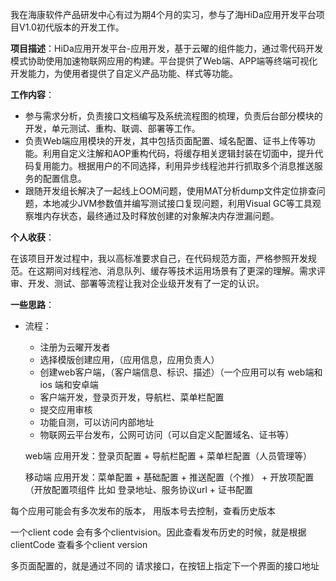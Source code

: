 我在海康软件产品研发中心有过为期4个月的实习，参与了海HiDa应用开发平台项目V1.0初代版本的开发工作。

**项目描述**：HiDa应用开发平台-应用开发，基于云曜的组件能力，通过零代码开发模式协助使用加速物联网应用的构建。平台提供了Web端、APP端等终端可视化开发能力，为使用者提供了自定义产品功能、样式等功能。

**工作内容**：

- 参与需求分析，负责接口文档编写及系统流程图的梳理，负责后台部分模块的开发，单元测试、重构、联调、部署等工作。
- 负责Web端应用模块的开发，其中包括页面配置、域名配置、证书上传等功能。利用自定义注解和AOP重构代码，将缓存相关逻辑封装在切面中，提升代码复用能力。根据用户的不同选择，利用异步线程池并行抓取多个消息推送服务的配置信息。
- 跟随开发组长解决了一起线上OOM问题，使用MAT分析dump文件定位排查问题，本地减少JVM参数值并编写测试接口复现问题，利用Visual GC等工具观察堆内存状态，最终通过及时释放创建的对象解决内存泄漏问题。

**个人收获**：

在该项目开发过程中，我以高标准要求自己，在代码规范方面，严格参照开发规范。在这期间对线程池、消息队列、缓存等技术运用场景有了更深的理解。需求评审、开发、测试、部署等流程让我对企业级开发有了一定的认识。



**一些思路**：

- 流程：

  - 注册为云曜开发者
  - 选择模版创建应用，（应用信息，应用负责人）
  - 创建web客户端，（客户端信息、标识、描述）（一个应用可以有 web端和ios 端和安卓端
  - 客户端开发，登录页开发，导航栏、菜单栏配置
  - 提交应用审核
  - 功能自测，可以访问内部地址
  - 物联网云平台发布，公网可访问（可以自定义配置域名、证书等）

  web端 应用开发：登录页配置 + 导航栏配置 + 菜单栏配置（人员管理等）

  移动端 应用开发：菜单配置 + 基础配置 + 推送配置（个推） + 开放项配置（开放配置项组件 比如 登录地址、服务协议url + 证书配置

每个应用可能会有多次发布的版本， 用版本号去控制，查看历史版本

一个client code 会有多个clientvision。因此查看发布历史的时候，就是根据clientCode 查看多个client version

多页面配置的，就是通过不同的 请求接口，在按钮上指定下一个界面的接口地址
